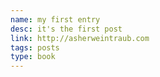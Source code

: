 ```yaml
---
name: my first entry
desc: it's the first post
link: http://asherweintraub.com
tags: posts
type: book
---
```

